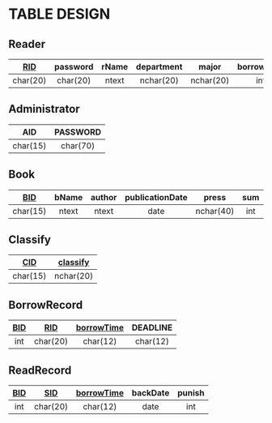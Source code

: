 # TABLE DESIGN

## Reader

| <u>RID</u> | password | rName | department | major | borrowNum |
| :-: | :-: | :-: | :-: | :-: | :-: |
| char(20) | char(20) | ntext | nchar(20) | nchar(20) | int |

## Administrator

| AID | PASSWORD |
| :--: | :--: |
| char(15) | char(70) |

## Book

| <u>BID</u> | bName | author | publicationDate | press | sum | currNum |
|:-:|:-:|:-:|:-:|:-:|:-:|:-:|
| char(15) | ntext | ntext | date | nchar(40) | int | int |

## Classify

| <u>CID</u> | <u>classify</u> |
|:-:|:-:|
| char(15) | nchar(20) |

## BorrowRecord

| <u>BID</u> | <u>RID</u> | <u>borrowTime</u> | DEADLINE |
|:-:|:-:|:-:|:-:|
|    int     | char(20) | char(12) | char(12) |

## ReadRecord

| <u>BID</u> | <u>SID</u> | <u>borrowTime</u> | backDate | punish |
|:-:|:-:|:-:|:-:|:-:|
| int | char(20) | char(12) | date | int |


